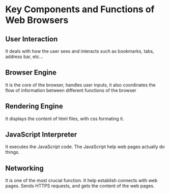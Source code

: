# Key Components and Functions of Web Browsers

## User Interaction

It deals with how the user sees and interacts such as bookmarks, tabs, address bar, etc...

## Browser Engine

It is the core of the browser, handles user inputs, it also coordinates the flow of information between different functions of the browser

## Rendering Engine

It displays the content of html files, with css formating it.

## JavaScript Interpreter

It executes the JavaScript code. The JavaScript help web pages actually do things.

## Networking

It is one of the most crucial function. It help establish connects with web pages. Sends HTTPS requests, and gets the content of the web pages.
